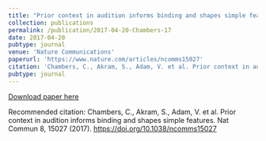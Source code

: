 ```yaml
---
title: "Prior context in audition informs binding and shapes simple features"
collection: publications
permalink: /publication/2017-04-20-Chambers-17
date: 2017-04-20
pubtype: journal
venue: 'Nature Communications'
paperurl: 'https://www.nature.com/articles/ncomms15027'
citation: 'Chambers, C., Akram, S., Adam, V. et al. Prior context in audition informs binding and shapes simple features. Nat Commun 8, 15027 (2017). https://doi.org/10.1038/ncomms15027'
pubtype: journal
---
```


<a href='https://www.nature.com/articles/ncomms15027'>Download paper here</a>

Recommended citation: Chambers, C., Akram, S., Adam, V. et al. Prior context in audition informs binding and shapes simple features. Nat Commun 8, 15027 (2017). https://doi.org/10.1038/ncomms15027